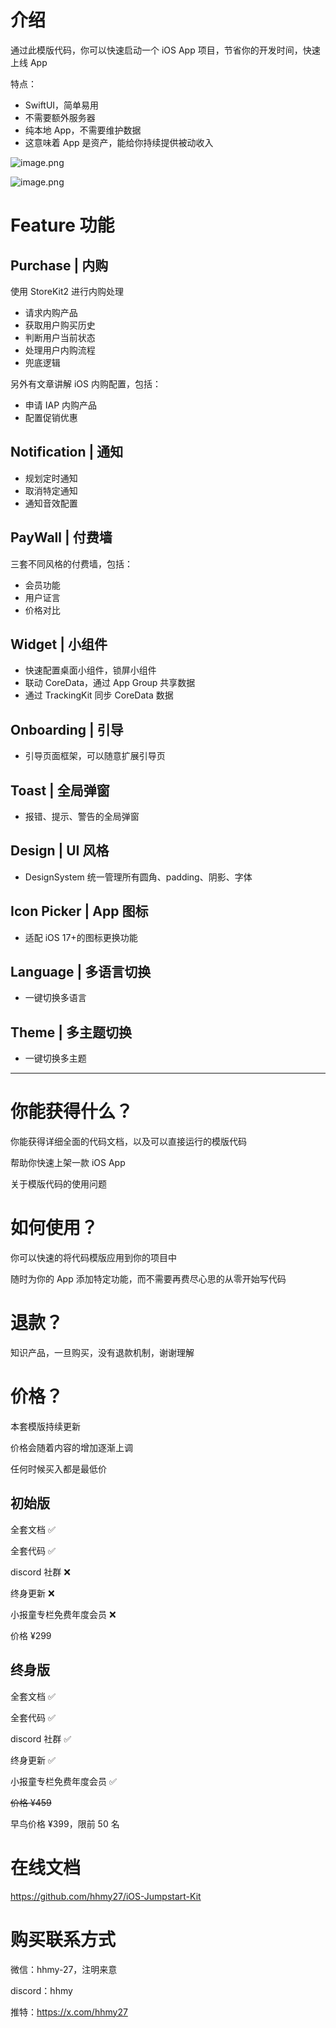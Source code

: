 # 介绍

通过此模版代码，你可以快速启动一个 iOS App 项目，节省你的开发时间，快速上线 App

特点：

-   SwiftUI，简单易用
-   不需要额外服务器
-   纯本地 App，不需要维护数据
-   这意味着 App 是资产，能给你持续提供被动收入

![image.png](https://prod-files-secure.s3.us-west-2.amazonaws.com/e7bb21a8-53c5-4141-a2a6-9c3a436ecfe4/6101bb01-96d6-4888-91ea-b10a962781b4/image.png)

![image.png](https://prod-files-secure.s3.us-west-2.amazonaws.com/e7bb21a8-53c5-4141-a2a6-9c3a436ecfe4/13314ae1-9fac-49d0-89b7-ad0973a5be45/image.png)

# Feature 功能

## Purchase | 内购

使用 StoreKit2 进行内购处理

-   请求内购产品
-   获取用户购买历史
-   判断用户当前状态
-   处理用户内购流程
-   兜底逻辑

另外有文章讲解 iOS 内购配置，包括：

-   申请 IAP 内购产品
-   配置促销优惠

## Notification | 通知

-   规划定时通知
-   取消特定通知
-   通知音效配置

## PayWall | 付费墙

三套不同风格的付费墙，包括：

-   会员功能
-   用户证言
-   价格对比

## Widget | 小组件

-   快速配置桌面小组件，锁屏小组件
-   联动 CoreData，通过 App Group 共享数据
-   通过 TrackingKit 同步 CoreData 数据

## Onboarding | 引导

-   引导页面框架，可以随意扩展引导页

## Toast | 全局弹窗

-   报错、提示、警告的全局弹窗

## Design | UI 风格

-   DesignSystem 统一管理所有圆角、padding、阴影、字体

## Icon Picker | App 图标

-   适配 iOS 17+的图标更换功能

## Language | 多语言切换

-   一键切换多语言

## Theme | 多主题切换

-   一键切换多主题

---

# 你能获得什么？

你能获得详细全面的代码文档，以及可以直接运行的模版代码

帮助你快速上架一款 iOS App

关于模版代码的使用问题

# 如何使用？

你可以快速的将代码模版应用到你的项目中

随时为你的 App 添加特定功能，而不需要再费尽心思的从零开始写代码

# 退款？

知识产品，一旦购买，没有退款机制，谢谢理解

# 价格？

本套模版持续更新

价格会随着内容的增加逐渐上调

任何时候买入都是最低价

## 初始版

全套文档 ✅

全套代码 ✅

discord 社群 ❌

终身更新 ❌

小报童专栏免费年度会员 ❌

价格 ¥299

## 终身版

全套文档 ✅

全套代码 ✅

discord 社群 ✅

终身更新 ✅

小报童专栏免费年度会员 ✅

~~价格 ¥459~~

早鸟价格 ¥399，限前 50 名

# 在线文档

https://github.com/hhmy27/iOS-Jumpstart-Kit

# 购买联系方式

微信：hhmy-27，注明来意

discord：hhmy

推特：https://x.com/hhmy27
